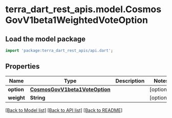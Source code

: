 # terra_dart_rest_apis.model.CosmosGovV1beta1WeightedVoteOption

## Load the model package
```dart
import 'package:terra_dart_rest_apis/api.dart';
```

## Properties
Name | Type | Description | Notes
------------ | ------------- | ------------- | -------------
**option** | [**CosmosGovV1beta1VoteOption**](CosmosGovV1beta1VoteOption.md) |  | [optional] 
**weight** | **String** |  | [optional] 

[[Back to Model list]](../README.md#documentation-for-models) [[Back to API list]](../README.md#documentation-for-api-endpoints) [[Back to README]](../README.md)


